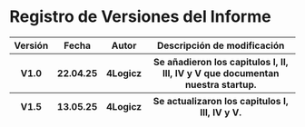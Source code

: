 # Registro de Versiones del Informe

<table>
    <thead>
        <tr>
            <th>Versión</th>
            <th>Fecha</th>
            <th>Autor</th>
            <th>Descripción de modificación</th>
        </tr>
        <tr>
            <th>V1.0</th>
            <th>22.04.25</th>
            <th>4Logicz</th>
            <th>Se añadieron los capitulos I, II, III, IV y V que documentan nuestra startup.</th>
        </tr>
        <tr>
            <th>V1.5</th>
            <th>13.05.25</th>
            <th>4Logicz</th>
            <th>Se actualizaron los capitulos I, III, IV y V.</th>
        </tr>
    </thead>
    <tbody></tbody>
</table>
